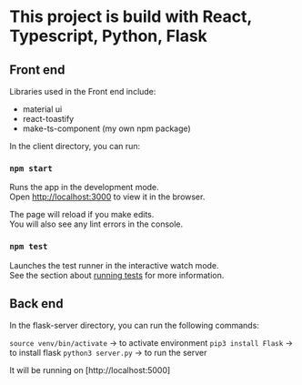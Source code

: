 # This project is build with React, Typescript, Python, Flask

## Front end

Libraries used in the Front end include:

- material ui
- react-toastify
- make-ts-component (my own npm package)

In the client directory, you can run:

### `npm start`

Runs the app in the development mode.\
Open [http://localhost:3000](http://localhost:3000) to view it in the browser.

The page will reload if you make edits.\
You will also see any lint errors in the console.

### `npm test`

Launches the test runner in the interactive watch mode.\
See the section about [running tests](https://facebook.github.io/create-react-app/docs/running-tests) for more information.

## Back end

In the flask-server directory, you can run the following commands:

`source venv/bin/activate` -> to activate environment
`pip3 install Flask` -> to install flask
`python3 server.py` -> to run the server

It will be running on [http://localhost:5000]
